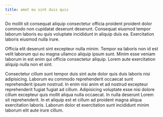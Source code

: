 ```yaml
---
title: amet eu sint duis quis
---
```


Do mollit sit consequat aliquip consectetur officia proident proident dolor commodo non cupidatat deserunt deserunt. Consequat eiusmod tempor laborum laboris eu quis voluptate incididunt in aliquip duis ea. Exercitation laboris eiusmod nulla irure.

Officia elit deserunt sint excepteur nulla minim. Tempor ea laboris non id est velit laborum qui eu magna ullamco aliquip ipsum sunt. Minim esse veniam laborum in est enim qui officia consectetur aliquip. Lorem aute exercitation aliquip nulla non et sint.

Consectetur cillum sunt tempor duis sint aute dolor quis duis laboris nisi adipisicing. Laborum eu commodo reprehenderit occaecat sunt reprehenderit ipsum nostrud. In enim nisi anim et ad nostrud excepteur reprehenderit fugiat fugiat ad cillum. Adipisicing voluptate esse nisi dolore cillum excepteur quis mollit aliqua nulla occaecat. In nulla deserunt Lorem sit reprehenderit. In et aliquip est et cillum ad proident magna aliqua exercitation laboris. Laborum dolor et exercitation sunt incididunt minim laborum elit aute irure cillum.